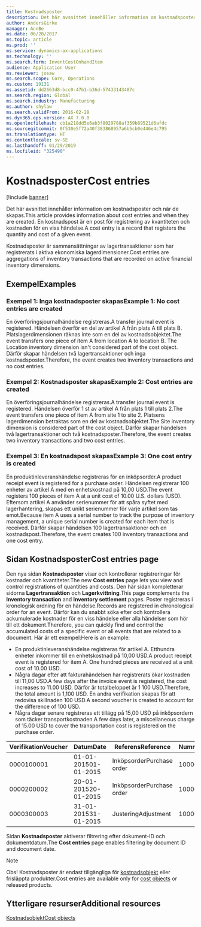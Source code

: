 ```yaml
---
title: Kostnadsposter
description: Det här avsnittet innehåller information om kostnadsposter och när de skapas. En kostnadspost är en post för registrering av kvantiteten och kostnaden för en viss händelse.
author: AndersGirke
manager: AnnBe
ms.date: 06/20/2017
ms.topic: article
ms.prod: ''
ms.service: dynamics-ax-applications
ms.technology: ''
ms.search.form: InventCostOnhandItem
audience: Application User
ms.reviewer: josaw
ms.search.scope: Core, Operations
ms.custom: 19131
ms.assetid: dd2663d8-bcc0-47b1-b36d-57433143487c
ms.search.region: Global
ms.search.industry: Manufacturing
ms.author: shylaw
ms.search.validFrom: 2016-02-28
ms.dyn365.ops.version: AX 7.0.0
ms.openlocfilehash: cb1a218dd5e6ab3f8029788af359b89521d6afdc
ms.sourcegitcommit: 0f530e5f72a40f383868957a6b5cb0e446e4c795
ms.translationtype: HT
ms.contentlocale: sv-SE
ms.lasthandoff: 01/29/2019
ms.locfileid: "325490"
---
```

# <a name="cost-entries"></a><span data-ttu-id="04059-104">Kostnadsposter</span><span class="sxs-lookup"><span data-stu-id="04059-104">Cost entries</span></span>

[!include [banner](../includes/banner.md)]

<span data-ttu-id="04059-105">Det här avsnittet innehåller information om kostnadsposter och när de skapas.</span><span class="sxs-lookup"><span data-stu-id="04059-105">This article provides information about cost entries and when they are created.</span></span> <span data-ttu-id="04059-106">En kostnadspost är en post för registrering av kvantiteten och kostnaden för en viss händelse.</span><span class="sxs-lookup"><span data-stu-id="04059-106">A cost entry is a record that registers the quantity and cost of a given event.</span></span>

<span data-ttu-id="04059-107">Kostnadsposter är sammansättningar av lagertransaktioner som har registrerats i aktiva ekonomiska lagerdimensioner.</span><span class="sxs-lookup"><span data-stu-id="04059-107">Cost entries are aggregations of inventory transactions that are recorded on active financial inventory dimensions.</span></span>

## <a name="examples"></a><span data-ttu-id="04059-108">Exempel</span><span class="sxs-lookup"><span data-stu-id="04059-108">Examples</span></span>
### <a name="example-1-no-cost-entries-are-created"></a><span data-ttu-id="04059-109">Exempel 1: Inga kostnadsposter skapas</span><span class="sxs-lookup"><span data-stu-id="04059-109">Example 1: No cost entries are created</span></span>

<span data-ttu-id="04059-110">En överföringsjournalhändelse registreras.</span><span class="sxs-lookup"><span data-stu-id="04059-110">A transfer journal event is registered.</span></span> <span data-ttu-id="04059-111">Händelsen överför en del av artikel A från plats A till plats B. Platslagerdimensionen räknas inte som en del av kostnadsobjektet.</span><span class="sxs-lookup"><span data-stu-id="04059-111">The event transfers one piece of item A from location A to location B. The Location inventory dimension isn't considered part of the cost object.</span></span> <span data-ttu-id="04059-112">Därför skapar händelsen två lagertransaktioner och inga kostnadsposter.</span><span class="sxs-lookup"><span data-stu-id="04059-112">Therefore, the event creates two inventory transactions and no cost entries.</span></span>

### <a name="example-2-cost-entries-are-created"></a><span data-ttu-id="04059-113">Exempel 2: Kostnadsposter skapas</span><span class="sxs-lookup"><span data-stu-id="04059-113">Example 2: Cost entries are created</span></span>

<span data-ttu-id="04059-114">En överföringsjournalhändelse registreras.</span><span class="sxs-lookup"><span data-stu-id="04059-114">A transfer journal event is registered.</span></span> <span data-ttu-id="04059-115">Händelsen överför 1 st av artikel A från plats 1 till plats 2.</span><span class="sxs-lookup"><span data-stu-id="04059-115">The event transfers one piece of item A from site 1 to site 2.</span></span> <span data-ttu-id="04059-116">Platsens lagerdimension betraktas som en del av kostnadsobjektet.</span><span class="sxs-lookup"><span data-stu-id="04059-116">The Site inventory dimension is considered part of the cost object.</span></span> <span data-ttu-id="04059-117">Därför skapar händelsen två lagertransaktioner och två kostnadsposter.</span><span class="sxs-lookup"><span data-stu-id="04059-117">Therefore, the event creates two inventory transactions and two cost entries.</span></span>

### <a name="example-3-one-cost-entry-is-created"></a><span data-ttu-id="04059-118">Exempel 3: En kostnadspost skapas</span><span class="sxs-lookup"><span data-stu-id="04059-118">Example 3: One cost entry is created</span></span>

<span data-ttu-id="04059-119">En produktinleveranshändelse registreras för en inköpsorder.</span><span class="sxs-lookup"><span data-stu-id="04059-119">A product receipt event is registered for a purchase order.</span></span> <span data-ttu-id="04059-120">Händelsen registrerar 100 enheter av artikel A med en enhetskostnad på 10,00 USD.</span><span class="sxs-lookup"><span data-stu-id="04059-120">The event registers 100 pieces of item A at a unit cost of 10.00 U.S. dollars (USD).</span></span> <span data-ttu-id="04059-121">Eftersom artikel A använder serienummer för att spåra syftet med lagerhantering, skapas ett unikt serienummer för varje artikel som tas emot.</span><span class="sxs-lookup"><span data-stu-id="04059-121">Because item A uses a serial number to track the purpose of inventory management, a unique serial number is created for each item that is received.</span></span> <span data-ttu-id="04059-122">Därför skapar händelsen 100 lagertransaktioner och en kostnadspost.</span><span class="sxs-lookup"><span data-stu-id="04059-122">Therefore, the event creates 100 inventory transactions and one cost entry.</span></span>

## <a name="cost-entries-page"></a><span data-ttu-id="04059-123">Sidan Kostnadsposter</span><span class="sxs-lookup"><span data-stu-id="04059-123">Cost entries page</span></span>
<span data-ttu-id="04059-124">Den nya sidan **Kostnadsposter** visar och kontrollerar registreringar för kostnader och kvantiteter.</span><span class="sxs-lookup"><span data-stu-id="04059-124">The new **Cost entries** page lets you view and control registrations of quantities and costs.</span></span> <span data-ttu-id="04059-125">Den här sidan kompletterar sidorna **Lagertransaktion** och **Lagerkvittning**.</span><span class="sxs-lookup"><span data-stu-id="04059-125">This page complements the **Inventory transaction** and **Inventory settlement** pages.</span></span> <span data-ttu-id="04059-126">Poster registreras i kronologisk ordning för en händelse.</span><span class="sxs-lookup"><span data-stu-id="04059-126">Records are registered in chronological order for an event.</span></span> <span data-ttu-id="04059-127">Därför kan du snabbt söka efter och kontrollera ackumulerade kostnader för en viss händelse eller alla händelser som hör till ett dokument.</span><span class="sxs-lookup"><span data-stu-id="04059-127">Therefore, you can quickly find and control the accumulated costs of a specific event or all events that are related to a document.</span></span> <span data-ttu-id="04059-128">Här är ett exempel:</span><span class="sxs-lookup"><span data-stu-id="04059-128">Here is an example:</span></span>

-   <span data-ttu-id="04059-129">En produktinleveranshändelse registreras för artikel A. Etthundra enheter inkommer till en enhetskostnad på 10,00 USD.</span><span class="sxs-lookup"><span data-stu-id="04059-129">A product receipt event is registered for item A. One hundred pieces are received at a unit cost of 10.00 USD.</span></span>
-   <span data-ttu-id="04059-130">Några dagar efter att fakturahändelsen har registrerats ökar kostnaden till 11,00 USD.</span><span class="sxs-lookup"><span data-stu-id="04059-130">A few days after the invoice event is registered, the cost increases to 11.00 USD.</span></span> <span data-ttu-id="04059-131">Därför är totalbeloppet är 1 100 USD.</span><span class="sxs-lookup"><span data-stu-id="04059-131">Therefore, the total amount is 1,100 USD.</span></span> <span data-ttu-id="04059-132">En andra verifikation skapas för att redovisa skillnaden 100 USD.</span><span class="sxs-lookup"><span data-stu-id="04059-132">A second voucher is created to account for the difference of 100 USD.</span></span>
-   <span data-ttu-id="04059-133">Några dagar senare registreras ett tillägg på 15,00 USD på inköpsordern som täcker transportkostnaden.</span><span class="sxs-lookup"><span data-stu-id="04059-133">A few days later, a miscellaneous charge of 15.00 USD to cover the transportation cost is registered on the purchase order.</span></span>

| <span data-ttu-id="04059-134">Verifikation</span><span class="sxs-lookup"><span data-stu-id="04059-134">Voucher</span></span> | <span data-ttu-id="04059-135">Datum</span><span class="sxs-lookup"><span data-stu-id="04059-135">Date</span></span>       | <span data-ttu-id="04059-136">Referens</span><span class="sxs-lookup"><span data-stu-id="04059-136">Reference</span></span>      | <span data-ttu-id="04059-137">Nummer</span><span class="sxs-lookup"><span data-stu-id="04059-137">Number</span></span> | <span data-ttu-id="04059-138">Parti-ID</span><span class="sxs-lookup"><span data-stu-id="04059-138">Lot ID</span></span>  | <span data-ttu-id="04059-139">Kvantitet</span><span class="sxs-lookup"><span data-stu-id="04059-139">Quantity</span></span> | <span data-ttu-id="04059-140">Belopp</span><span class="sxs-lookup"><span data-stu-id="04059-140">Amount</span></span>  |
|---------|------------|----------------|--------|---------|---------------|----|
| <span data-ttu-id="04059-141">00001</span><span class="sxs-lookup"><span data-stu-id="04059-141">00001</span></span>   | <span data-ttu-id="04059-142">01-01-2015</span><span class="sxs-lookup"><span data-stu-id="04059-142">01-01-2015</span></span> | <span data-ttu-id="04059-143">Inköpsorder</span><span class="sxs-lookup"><span data-stu-id="04059-143">Purchase order</span></span> | <span data-ttu-id="04059-144">100001</span><span class="sxs-lookup"><span data-stu-id="04059-144">100001</span></span> | <span data-ttu-id="04059-145">0000101</span><span class="sxs-lookup"><span data-stu-id="04059-145">0000101</span></span> | <span data-ttu-id="04059-146">100,00</span><span class="sxs-lookup"><span data-stu-id="04059-146">100.00</span></span>   | <span data-ttu-id="04059-147">1000,00</span><span class="sxs-lookup"><span data-stu-id="04059-147">1000.00</span></span> |
| <span data-ttu-id="04059-148">00002</span><span class="sxs-lookup"><span data-stu-id="04059-148">00002</span></span>   | <span data-ttu-id="04059-149">20-01-2015</span><span class="sxs-lookup"><span data-stu-id="04059-149">20-01-2015</span></span> | <span data-ttu-id="04059-150">Inköpsorder</span><span class="sxs-lookup"><span data-stu-id="04059-150">Purchase order</span></span> | <span data-ttu-id="04059-151">100001</span><span class="sxs-lookup"><span data-stu-id="04059-151">100001</span></span> | <span data-ttu-id="04059-152">0000101</span><span class="sxs-lookup"><span data-stu-id="04059-152">0000101</span></span> |          | <span data-ttu-id="04059-153">100,00</span><span class="sxs-lookup"><span data-stu-id="04059-153">100.00</span></span>  |
| <span data-ttu-id="04059-154">00003</span><span class="sxs-lookup"><span data-stu-id="04059-154">00003</span></span>   | <span data-ttu-id="04059-155">31-01-2015</span><span class="sxs-lookup"><span data-stu-id="04059-155">31-01-2015</span></span> | <span data-ttu-id="04059-156">Justering</span><span class="sxs-lookup"><span data-stu-id="04059-156">Adjustment</span></span>     | <span data-ttu-id="04059-157">100001</span><span class="sxs-lookup"><span data-stu-id="04059-157">100001</span></span> | <span data-ttu-id="04059-158">0000101</span><span class="sxs-lookup"><span data-stu-id="04059-158">0000101</span></span> |          | <span data-ttu-id="04059-159">15,00</span><span class="sxs-lookup"><span data-stu-id="04059-159">15.00</span></span>   |

<span data-ttu-id="04059-160">Sidan **Kostnadsposter** aktiverar filtrering efter dokument-ID och dokumentdatum.</span><span class="sxs-lookup"><span data-stu-id="04059-160">The **Cost entries** page enables filtering by document ID and document date.</span></span> 

> [!NOTE]
> <span data-ttu-id="04059-161">Obs! Kostnadsposter är endast tillgängliga för [kostnadsobjekt](cost-object.md) eller frisläppta produkter.</span><span class="sxs-lookup"><span data-stu-id="04059-161">Cost entries are available only for [cost objects](cost-object.md) or released products.</span></span>

<a name="additional-resources"></a><span data-ttu-id="04059-162">Ytterligare resurser</span><span class="sxs-lookup"><span data-stu-id="04059-162">Additional resources</span></span>
--------

[<span data-ttu-id="04059-163">Kostnadsobjekt</span><span class="sxs-lookup"><span data-stu-id="04059-163">Cost objects</span></span>](cost-object.md)



